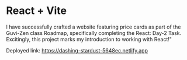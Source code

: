 # React + Vite


I have successfully crafted a website featuring price cards as part of the Guvi-Zen class Roadmap, 
specifically completing the React: Day-2 Task. 
Excitingly, this project marks my introduction to working with React!"

Deployed link: https://dashing-stardust-5648ec.netlify.app
